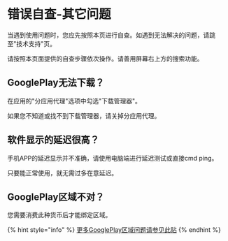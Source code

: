 # 错误自查-其它问题

当遇到使用问题时，您应先按照本页进行自查。如遇到无法解决的问题，请跳至"技术支持"页。

请按照本页面提供的自查步骤依次操作。请善用屏幕右上方的搜索功能。

## GooglePlay无法下载？

在应用的"分应用代理"选项中勾选"下载管理器"。

如果您不知道或找不到下载管理器，请关掉分应用代理。

## 软件显示的延迟很高？

手机APP的延迟显示并不准确，请使用电脑端进行延迟测试或直接cmd ping。

只要能正常使用，就无需过多在意延迟。

## GooglePlay区域不对？

您需要消费此种货币后才能绑定区域。

{% hint style="info" %}
[更多GooglePlay区域问题请参见此贴](https://steamcn.com/t371016-1-1)
{% endhint %}

